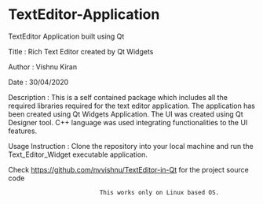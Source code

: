 # TextEditor-Application
TextEditor Application built using Qt

Title                :        Rich Text Editor created by Qt Widgets

Author               :        Vishnu Kiran

Date                 :        30/04/2020

Description          :        This is a self contained package which includes all the required libraries required for the text
                              editor application. The application has been created using Qt Widgets Application. The UI was created
                              using Qt Designer tool. C++ language was used integrating functionalities to the UI features.
                              
Usage Instruction    :        Clone the repository into your local machine and run the Text_Editor_Widget executable application.

Check https://github.com/nvvishnu/TextEditor-in-Qt for the project source code

                              This works only on Linux based OS.
